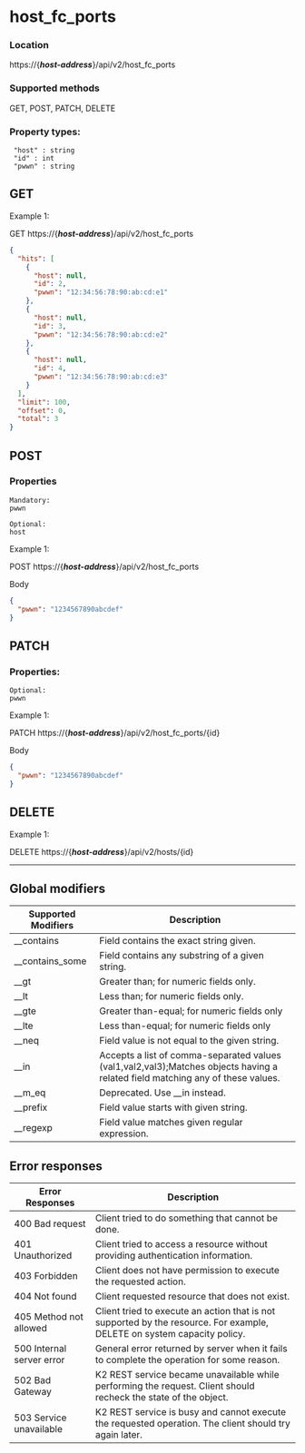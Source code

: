 # host_fc_ports

### Location
https://{***host-address***}/api/v2/host_fc_ports

### Supported methods
GET, POST, PATCH, DELETE

### Property types:
 ```text
  "host" : string
  "id" : int
  "pwwn" : string
 ```


## GET
Example 1:

GET https://{***host-address***}/api/v2/host_fc_ports
```json
{
  "hits": [
    {
      "host": null,
      "id": 2,
      "pwwn": "12:34:56:78:90:ab:cd:e1"
    },
    {
      "host": null,
      "id": 3,
      "pwwn": "12:34:56:78:90:ab:cd:e2"
    },
    {
      "host": null,
      "id": 4,
      "pwwn": "12:34:56:78:90:ab:cd:e3"
    }
  ],
  "limit": 100,
  "offset": 0,
  "total": 3
}
```

## POST

### Properties
 ```text
Mandatory:
pwwn

Optional: 
host
 ```

Example 1:

POST https://{***host-address***}/api/v2/host_fc_ports

Body
```json
{
  "pwwn": "1234567890abcdef"
}
```

## PATCH

### Properties:
```text
Optional:
pwwn
```

Example 1:

PATCH https://{***host-address***}/api/v2/host_fc_ports/{id}

Body
```json
{
  "pwwn": "1234567890abcdef"
}
```
## DELETE

Example 1:

DELETE https://{***host-address***}/api/v2/hosts/{id}


---

## Global modifiers
| Supported Modifiers	| Description|
|-----------------------|------------|
|__contains	|Field contains the exact string given.|
|__contains_some	|Field contains any substring of a given string.|
|__gt	|Greater than; for numeric fields only.|
|__lt	|Less than; for numeric fields only.|
|__gte	|Greater than-equal; for numeric fields only|
|__lte	|Less than-equal; for numeric fields only|
|__neq	|Field value is not equal to the given string.|
|__in	|Accepts a list of comma-separated values (val1,val2,val3);Matches objects having a related field matching any of these values.|
|__m_eq	|Deprecated. Use __in instead.|
|__prefix	|Field value starts with given string.|
|__regexp	|Field value matches given regular expression.|

## Error responses

| Error Responses	| Description |
|-------------------|-------------|
|400 Bad request	|Client tried to do something that cannot be done.
|401 Unauthorized	|Client tried to access a resource without providing authentication information.
|403 Forbidden	|Client does not have permission to execute the requested action.
|404 Not found	|Client requested resource that does not exist.
|405 Method not allowed	|Client tried to execute an action that is not supported by the resource. For example, DELETE on system capacity policy.
|500 Internal server error	|General error returned by server when it fails to complete the operation for some reason.
|502 Bad Gateway	|K2 REST service became unavailable while performing the request. Client should recheck the state of the object.
|503 Service unavailable	|K2 REST service is busy and cannot execute the requested operation. The client should try again later.
